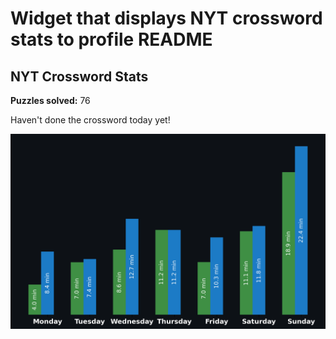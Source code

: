 # Widget that displays NYT crossword stats to profile README

<!-- START NYT-STATS -->
## NYT Crossword Stats
**Puzzles solved:** 76

Haven't done the crossword today yet!


![Solve Times](./nyt_stats_graph.png)
<!-- END NYT-STATS -->